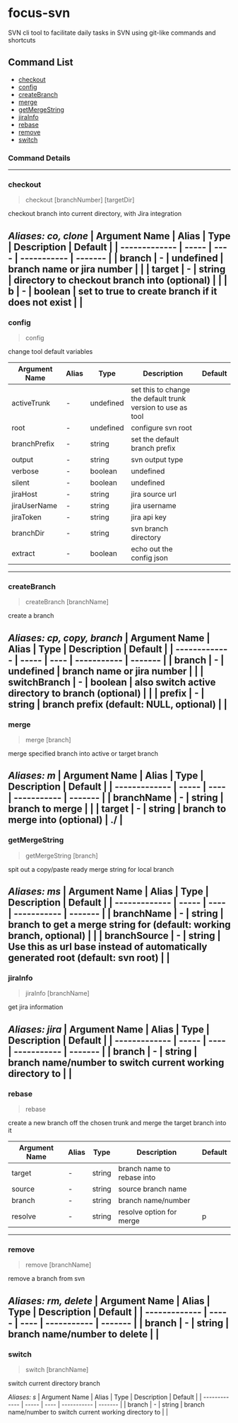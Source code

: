 # focus-svn

SVN cli tool to facilitate daily tasks in SVN using git-like commands and shortcuts

## Command List
- [checkout](#checkout)
- [config](#config)
- [createBranch](#createBranch)
- [merge](#merge)
- [getMergeString](#getMergeString)
- [jiraInfo](#jiraInfo)
- [rebase](#rebase)
- [remove](#remove)
- [switch](#switch)
### Command Details
---
### checkout
> checkout [branchNumber] [targetDir]

checkout branch into current directory, with Jira integration

*Aliases: co, clone*
| Argument Name | Alias | Type | Description | Default |
| ------------- | ----- | ---- | ----------- | ------- |
| branch | - | undefined | branch name or jira number |  |
| target | - | string | directory to checkout branch into (optional) |  |
| b | - | boolean | set to true to create branch if it does not exist |  |
---
### config
> config

change tool default variables


| Argument Name | Alias | Type | Description | Default |
| ------------- | ----- | ---- | ----------- | ------- |
| activeTrunk | - | undefined | set this to change the default trunk version to use as tool |  |
| root | - | undefined | configure svn root |  |
| branchPrefix | - | string | set the default branch prefix |  |
| output | - | string | svn output type |  |
| verbose | - | boolean | undefined |  |
| silent | - | boolean | undefined |  |
| jiraHost | - | string | jira source url |  |
| jiraUserName | - | string | jira username |  |
| jiraToken | - | string | jira api key |  |
| branchDir | - | string | svn branch directory |  |
| extract | - | boolean | echo out the config json |  |
---
### createBranch
> createBranch [branchName]

create a branch

*Aliases: cp, copy, branch*
| Argument Name | Alias | Type | Description | Default |
| ------------- | ----- | ---- | ----------- | ------- |
| branch | - | undefined | branch name or jira number |  |
| switchBranch | - | boolean | also switch active directory to branch (optional) |  |
| prefix | - | string | branch prefix (default: NULL, optional) |  |
---
### merge
> merge [branch]

merge specified branch into active or target branch

*Aliases: m*
| Argument Name | Alias | Type | Description | Default |
| ------------- | ----- | ---- | ----------- | ------- |
| branchName | - | string | branch to merge |  |
| target | - | string | branch to merge into (optional) | ./ |
---
### getMergeString
> getMergeString [branch]

spit out a copy/paste ready merge string for local branch

*Aliases: ms*
| Argument Name | Alias | Type | Description | Default |
| ------------- | ----- | ---- | ----------- | ------- |
| branchName | - | string | branch to get a merge string for (default: working branch, optional) |  |
| branchSource | - | string | Use this as url base instead of automatically generated root (default: svn root) |  |
---
### jiraInfo
> jiraInfo [branchName]

get jira information

*Aliases: jira*
| Argument Name | Alias | Type | Description | Default |
| ------------- | ----- | ---- | ----------- | ------- |
| branch | - | string | branch name/number to switch current working directory to |  |
---
### rebase
> rebase

create a new branch off the chosen trunk and merge the target branch into it


| Argument Name | Alias | Type | Description | Default |
| ------------- | ----- | ---- | ----------- | ------- |
| target | - | string | branch name to rebase into |  |
| source | - | string | source branch name |  |
| branch | - | string | branch name/number |  |
| resolve | - | string | resolve option for merge | p |
---
### remove
> remove [branchName]

remove a branch from svn

*Aliases: rm, delete*
| Argument Name | Alias | Type | Description | Default |
| ------------- | ----- | ---- | ----------- | ------- |
| branch | - | string | branch name/number to delete |  |
---
### switch
> switch [branchName]

switch current directory branch

*Aliases: s*
| Argument Name | Alias | Type | Description | Default |
| ------------- | ----- | ---- | ----------- | ------- |
| branch | - | string | branch name/number to switch current working directory to |  |
